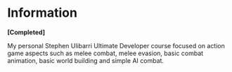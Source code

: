 # Information

**[Completed]**

My personal Stephen Ulibarri Ultimate Developer course focused on action game aspects such as melee combat, melee evasion, basic combat animation, basic world building and simple AI combat.
